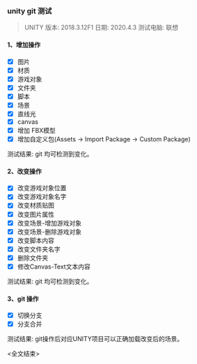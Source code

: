 ### unity git 测试
> UNITY 版本: 2018.3.12F1
> 日期: 2020.4.3
> 测试电脑: 联想

#### 1、增加操作
- [x] 图片
- [x] 材质
- [X] 游戏对象
- [X] 文件夹
- [X] 脚本
- [X] 场景
- [X] 直线光
- [X] canvas
- [X] 增加 FBX模型
- [X] 增加自定义包(Assets -> Import Package -> Custom Package)

测试结果: git 均可检测到变化。

#### 2、改变操作
- [x] 改变游戏对象位置
- [x] 改变游戏对象名字
- [x] 改变材质贴图
- [x] 改变图片属性
- [x] 改变场景-增加游戏对象
- [x] 改变场景-删除游戏对象
- [X] 改变脚本内容
- [X] 改变文件夹名字
- [X] 删除文件夹
- [X] 修改Canvas-Text文本内容

测试结果: git 均可检测到变化。

#### 3、git 操作
- [X] 切换分支
- [X] 分支合并

测试结果: git操作后对应UNITY项目可以正确加载改变后的场景。

<全文结束>